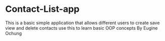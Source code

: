 # Contact-List-app
This is a basic simple application that allows different users to create save view and delete contacts use this to learn basic OOP concepts By Eugine Ochung
